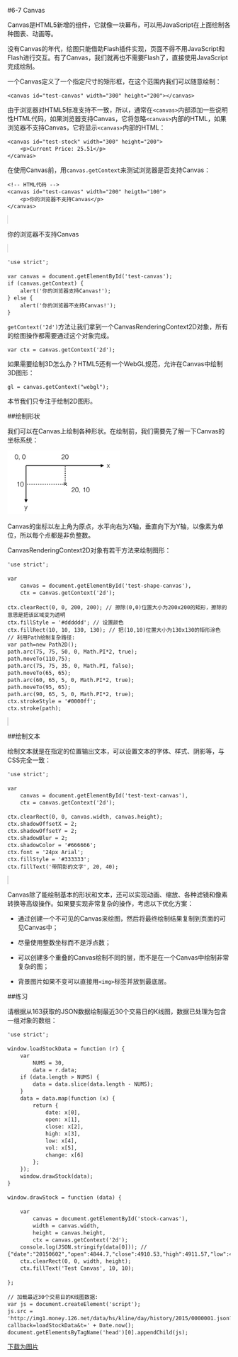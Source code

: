 #6-7 Canvas


Canvas是HTML5新增的组件，它就像一块幕布，可以用JavaScript在上面绘制各种图表、动画等。

没有Canvas的年代，绘图只能借助Flash插件实现，页面不得不用JavaScript和Flash进行交互。有了Canvas，我们就再也不需要Flash了，直接使用JavaScript完成绘制。

一个Canvas定义了一个指定尺寸的矩形框，在这个范围内我们可以随意绘制：

	<canvas id="test-canvas" width="300" height="200"></canvas>
由于浏览器对HTML5标准支持不一致，所以，通常在`<canvas>`内部添加一些说明性HTML代码，如果浏览器支持Canvas，它将忽略`<canvas>`内部的HTML，如果浏览器不支持Canvas，它将显示`<canvas>`内部的HTML：

	<canvas id="test-stock" width="300" height="200">
	    <p>Current Price: 25.51</p>
	</canvas>
在使用Canvas前，用`canvas.getContext`来测试浏览器是否支持Canvas：

	<!-- HTML代码 -->
	<canvas id="test-canvas" width="200" heigth="100">
	    <p>你的浏览器不支持Canvas</p>
	</canvas>

<canvas id="test-canvas" width="200" heigth="100" style="border: 1px solid #ccc;">
   <p>你的浏览器不支持Canvas</p>
</canvas>
 

	'use strict';
	
	var canvas = document.getElementById('test-canvas');
	if (canvas.getContext) {
	    alert('你的浏览器支持Canvas!');
	} else {
	    alert('你的浏览器不支持Canvas!');
	}


`getContext('2d')`方法让我们拿到一个CanvasRenderingContext2D对象，所有的绘图操作都需要通过这个对象完成。

	var ctx = canvas.getContext('2d');
如果需要绘制3D怎么办？HTML5还有一个WebGL规范，允许在Canvas中绘制3D图形：

	gl = canvas.getContext("webgl");
本节我们只专注于绘制2D图形。

##绘制形状

我们可以在Canvas上绘制各种形状。在绘制前，我们需要先了解一下Canvas的坐标系统：

![canvas-xy](../image/chapter6/6-7-1.jpg)

Canvas的坐标以左上角为原点，水平向右为X轴，垂直向下为Y轴，以像素为单位，所以每个点都是非负整数。

CanvasRenderingContext2D对象有若干方法来绘制图形：

	'use strict';
	
	var
	    canvas = document.getElementById('test-shape-canvas'),
	    ctx = canvas.getContext('2d');

	ctx.clearRect(0, 0, 200, 200); // 擦除(0,0)位置大小为200x200的矩形，擦除的意思是把该区域变为透明
	ctx.fillStyle = '#dddddd'; // 设置颜色
	ctx.fillRect(10, 10, 130, 130); // 把(10,10)位置大小为130x130的矩形涂色
	// 利用Path绘制复杂路径:
	var path=new Path2D();
	path.arc(75, 75, 50, 0, Math.PI*2, true);
	path.moveTo(110,75);
	path.arc(75, 75, 35, 0, Math.PI, false);
	path.moveTo(65, 65);
	path.arc(60, 65, 5, 0, Math.PI*2, true);
	path.moveTo(95, 65);
	path.arc(90, 65, 5, 0, Math.PI*2, true);
	ctx.strokeStyle = '#0000ff';
	ctx.stroke(path);


<canvas id="test-shape-canvas" width="200" height="200" style="border: 1px solid #ccc; margin-top: 15px;">
</canvas>

##绘制文本

绘制文本就是在指定的位置输出文本，可以设置文本的字体、样式、阴影等，与CSS完全一致：

	'use strict';
	
	var
	    canvas = document.getElementById('test-text-canvas'),
	    ctx = canvas.getContext('2d');
	
	ctx.clearRect(0, 0, canvas.width, canvas.height);
	ctx.shadowOffsetX = 2;
	ctx.shadowOffsetY = 2;
	ctx.shadowBlur = 2;
	ctx.shadowColor = '#666666';
	ctx.font = '24px Arial';
	ctx.fillStyle = '#333333';
	ctx.fillText('带阴影的文字', 20, 40);


<canvas id="test-text-canvas" width="300" height="100" style="border: 1px solid #ccc; margin-top: 15px;">
</canvas>

 Canvas除了能绘制基本的形状和文本，还可以实现动画、缩放、各种滤镜和像素转换等高级操作。如果要实现非常复杂的操作，考虑以下优化方案：

- 通过创建一个不可见的Canvas来绘图，然后将最终绘制结果复制到页面的可见Canvas中；

- 尽量使用整数坐标而不是浮点数；

- 可以创建多个重叠的Canvas绘制不同的层，而不是在一个Canvas中绘制非常复杂的图；

- 背景图片如果不变可以直接用`<img>`标签并放到最底层。

##练习

请根据从163获取的JSON数据绘制最近30个交易日的K线图，数据已处理为包含一组对象的数组：

	'use strict';
	
	window.loadStockData = function (r) {
	    var
	        NUMS = 30,
	        data = r.data;
	    if (data.length > NUMS) {
	        data = data.slice(data.length - NUMS);
	    }
	    data = data.map(function (x) {
	        return {
	            date: x[0],
	            open: x[1],
	            close: x[2],
	            high: x[3],
	            low: x[4],
	            vol: x[5],
	            change: x[6]
	        };
	    });
	    window.drawStock(data);
	}
	
	window.drawStock = function (data) {
	
	    var
	        canvas = document.getElementById('stock-canvas'),
	        width = canvas.width,
	        height = canvas.height,
	        ctx = canvas.getContext('2d');
	    console.log(JSON.stringify(data[0])); // {"date":"20150602","open":4844.7,"close":4910.53,"high":4911.57,"low":4797.55,"vol":62374809900,"change":1.69}
	    ctx.clearRect(0, 0, width, height);
	    ctx.fillText('Test Canvas', 10, 10);
	
	};
	
	// 加载最近30个交易日的K线图数据:
	var js = document.createElement('script');
	js.src = 'http://img1.money.126.net/data/hs/kline/day/history/2015/0000001.json?callback=loadStockData&t=' + Date.now();
	document.getElementsByTagName('head')[0].appendChild(js);
 
 [下载为图片](http://www.liaoxuefeng.com/wiki/001434446689867b27157e896e74d51a89c25cc8b43bdb3000/00143449990549914b596ac1da54a228a6fa9643e88bc0c000#0)
